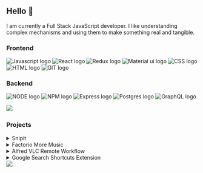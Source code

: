 ## Hello 👋

I am currently a Full Stack JavaScript developer. I like understanding complex mechanisms and using them to make something real and tangible. 

### Frontend
<p>
  <img src="https://user-images.githubusercontent.com/31222514/149812547-405716a0-b974-4da4-b749-f2b4a8adc1d8.png" width="8%" alt="Javascript logo">
  <img src="https://user-images.githubusercontent.com/31222514/149813755-3f74a208-1e4c-4d81-b848-1d4f1a18b969.png" width="8%" alt="React logo">
  <img src="https://user-images.githubusercontent.com/31222514/160580699-d782fd3f-4e09-4d92-895c-d9867302e145.svg" width="8%" alt="Redux logo">
  <img src="https://cdn.jsdelivr.net/gh/devicons/devicon/icons/materialui/materialui-original.svg" width="8%" alt="Material ui logo"/> 
  <img src="https://user-images.githubusercontent.com/31222514/149813532-e214a55c-9b91-4b71-bb17-0dcf18903f7a.png" width="8%" alt="CSS logo">
  <img src="https://user-images.githubusercontent.com/31222514/149814154-3de042e2-bccf-4f0e-8d0e-98a2dbcae7c0.png" width="8%" alt="HTML logo">
  <img src="https://user-images.githubusercontent.com/31222514/149814004-a3a2bf91-a257-4d1c-bdff-e1079a524359.png" width="8%" alt="GIT logo">
</p>

### Backend
<p>
  <img src="https://user-images.githubusercontent.com/31222514/149943049-95f0909a-9c2b-4fae-bd04-647d531dd10d.png" width="8%" alt="NODE logo">
  <img src="https://cdn.jsdelivr.net/gh/devicons/devicon/icons/npm/npm-original-wordmark.svg" width="8%" alt="NPM logo" />
  <img src="https://cdn.jsdelivr.net/gh/devicons/devicon/icons/express/express-original.svg" width="8%" alt="Express logo"/>
  <img src="https://user-images.githubusercontent.com/31222514/155521312-96e008ba-1d5e-409f-aaec-ca229ca275c6.jpeg" width="8%" alt="Postgres logo"> 
  <img src="https://cdn.jsdelivr.net/gh/devicons/devicon/icons/graphql/graphql-plain.svg" width="8%" alt="GraphQL logo"/>
</p>


<img src="https://github-readme-stats.vercel.app/api/top-langs/?username=churris-x&layout=compact"/>

### Projects
<details close>
  <summary>Snipit</summary>

  A tool for myself to keep track of small code snippets I use a lot, here is the code for the [frontend](https://github.com/churris-x/snippet-board-client) and [backend](https://github.com/churris-x/snippet-board-server) and here is the [deployed website](https://snipits.netlify.app).

<img width="780" alt="App screenshot" src="https://user-images.githubusercontent.com/47779588/180289364-66933af0-a18c-470f-8b00-89194ed50280.png">

</details>

<details close>
  <summary>Factorio More Music</summary>

  A small mod for the game [Factorio](https://www.factorio.com/). Written in Lua. Understanding the documentation and using the correct API's was very tricky, but quite fun. I have not delved deep into what is possible to do with mods, but would be very interested in trying it out.

  Here is the link to [the repository](https://github.com/churris-x/factorio-more-music)

</details>

<details close>
  <summary>Alfred VLC Remote Workflow</summary>

  This is an add-on to the very popular Alfred Mac App, which adds a command palette with many extended features, such as your own personal workflows. This is actually a continuation of an old workflow that stopped being developed. Saddly, it did not have some features I really would have liked, so I ended up continuing and making my own modifications.


  This was a very fun project, and understanding how to correctly pick up and continue a GPL v3 project was quite challenging.

  Here is the link to [the repository](https://github.com/churris-x/alfred-vlc-remote)  


<img width="780" alt="Workflow screenshot" src="https://raw.githubusercontent.com/churris-x/alfred-vlc-remote/f15853be5d76e70bf347a1e8b8281f562c8f85c0/images/screenshot_basic.png">  

</details>

<details close>
  <summary>Google Search Shortcuts Extension</summary>

  Another open source project that I wanted to make my own version of. Besides doing minor UI tweaks, the main thing I learned was how to publish things on the chrome and firefox stores, both quite different.

  Here is the link to [the repository](https://github.com/churris-x/google-search-shortcuts)

<img width="780" alt="Workflow screenshot" src="https://raw.githubusercontent.com/churris-x/google-search-shortcuts/refs/heads/master/img/Chrome-store-screenshot.jpg">

</details>

<!--
https://github-readme-stats.vercel.app/api/top-langs/?username=churris-x&layout=compact
https://github-readme-stats.vercel.app/api?username=churris-x&show_icons=true&theme=monokai&count_private=true
-->

<!--

find icons here: https://devicon.dev/
find labels here : https://github.com/Ileriayo/markdown-badges
-->

<img width="0" src="https://user-images.githubusercontent.com/47779588/168110364-d8448d11-b208-43b1-bd9f-a16cb3eeaa1d.png">
